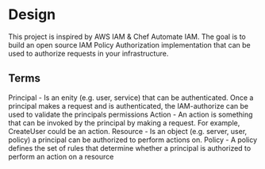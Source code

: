 # Design

This project is inspired by AWS IAM & Chef Automate IAM. The goal is to build an open source IAM Policy Authorization implementation that can be used to authorize requests in your infrastructure.

## Terms

Principal - Is an enity (e.g. user, service) that can be authenticated. Once a principal makes a request and is authenticated, the IAM-authorize can be used to validate the principals permissions
Action - An action is something that can be invoked by the principal by making a request. For example, CreateUser could be an action.
Resource - Is an object (e.g. server, user, policy) a principal can be authorized to perform actions on.
Policy - A policy defines the set of rules that determine whether a principal is authorized to perform an action on a resource